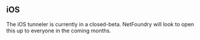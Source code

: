 ## iOS

The iOS tunneler is currently in a closed-beta. NetFoundry will look to open this up to everyone in the coming months.